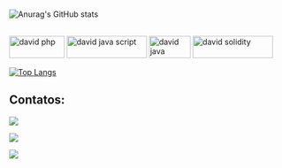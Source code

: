 ### 

<!--
**dalwid/dalwid** is a ✨ _special_ ✨ repository because its `README.md` (this file) appears on your GitHub profile.

Here are some ideas to get you started:

- 🔭 I’m currently working on ...
- 🌱 I’m currently learning ...
- 👯 I’m looking to collaborate on ...
- 🤔 I’m looking for help with ...
- 💬 Ask me about ...
- 📫 How to reach me: ...
- 😄 Pronouns: ...
- ⚡ Fun fact: ...
[![Top Langs](https://github-readme-stats.vercel.app/api/top-langs/?username=dalwid&layout=compact)](https://github.com/anuraghazra/github-readme-stats)

[![Anurag's GitHub stats](https://github-readme-stats.vercel.app/api?username=dalwid)](https://github.com/anuraghazra/github-readme-stats)
-->

![Anurag's GitHub stats](https://github-readme-stats.vercel.app/api?username=dalwid&show_icons=true&theme=default)

 <div style="display: inline-block;"><br>
        <img aling="center" src="https://img.shields.io/badge/PHP-777BB4?style=for-the-badge&logo=php&logoColor=white" alt="david php" width="100" height="40">
        <img aling="center" src="https://img.shields.io/badge/JavaScript-323330?style=for-the-badge&logo=javascript&logoColor=F7DF1E" alt="david java script" width="145" height="40">
        <img aling="center" src="https://img.shields.io/badge/Java-ED8B00?style=for-the-badge&logo=java&logoColor=white" alt="david java" width="75" height="40">         
        <img aling="center" src="https://img.shields.io/badge/Ethereum-3C3C3D?style=for-the-badge&logo=Ethereum&logoColor=white" alt="david solidity" width="145" height="40">
 
[![Top Langs](https://github-readme-stats.vercel.app/api/top-langs/?username=dalwid&layout=compact)](https://github.com/anuraghazra/github-readme-stats)


## Contatos:

<div>
<a href="https://www.instagram.com/avrahambenavrahamperetz/" target="_blank"><img src="https://img.shields.io/badge/-Instagram-%23E4405F?style=for-the-badge&logo=instagram&logoColor=white" target="_blank"></a> 

<a href = "mailto:contato@davidbenavraham.ti@gmail.com"><img src="https://img.shields.io/badge/Gmail-D14836?style=for-the-badge&logo=gmail&logoColor=white" target="_blank"></a>
 
<a href="https://www.linkedin.com/in/david-teixeira-pereira-ferreira-5a034348/" target="_blank"><img src="https://img.shields.io/badge/-LinkedIn-%230077B5?style=for-the-badge&logo=linkedin&logoColor=white" target="_blank"></a> 
</div> 



